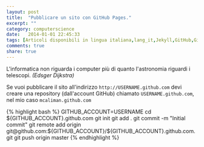 ```yaml
---
layout: post
title:  "Pubblicare un sito con GitHub Pages."
excerpt: ""
category: computerscience
date:   2014-01-01 22:45:33
tags: [Articoli disponibili in lingua italiana,lang_it,Jekyll,GitHub,GitHubPages]
comments: true
share: true
---
```


L'informatica non riguarda i computer più di quanto l'astronomia riguardi i telescopi.
*(Edsger Dijkstra)*

Se vuoi pubblicare il sito all'indirizzo `http://USERNAME.github.com` devi creare una repository (dall'account GitHub) 
chiamato `USERNAME.github.com`, nel mio caso `mcaliman.github.com`

{% highlight bash %}
GITHUB_ACCOUNT=USERNAME
cd ${GITHUB_ACCOUNT}.github.com
git init
git add .
git commit -m "Initial commit"
git remote add origin git@github.com:${GITHUB_ACCOUNT}/${GITHUB_ACCOUNT}.github.com.git
git push origin master
{% endhighlight %}




